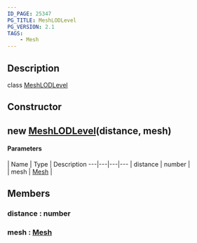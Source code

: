 ```yaml
---
ID_PAGE: 25347
PG_TITLE: MeshLODLevel
PG_VERSION: 2.1
TAGS:
    - Mesh
---
```

## Description

class [MeshLODLevel](/classes/3.0/MeshLODLevel)



## Constructor

## new [MeshLODLevel](/classes/3.0/MeshLODLevel)(distance, mesh)



#### Parameters
 | Name | Type | Description
---|---|---|---
 | distance | number |      
 | mesh | [Mesh](/classes/3.0/Mesh) |      
## Members

### distance : number



### mesh : [Mesh](/classes/3.0/Mesh)




